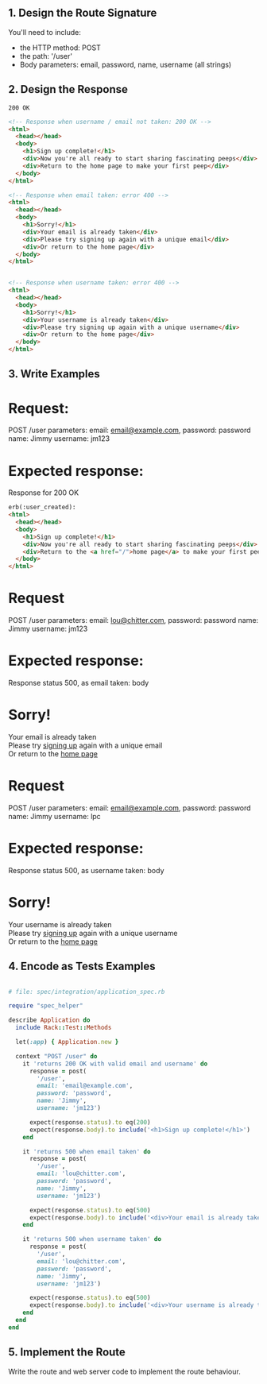 
## 1. Design the Route Signature

You'll need to include:
  * the HTTP method: POST
  * the path: '/user'
  * Body parameters:
    email, password, name, username (all strings)

## 2. Design the Response

`200 OK`

```html
<!-- Response when username / email not taken: 200 OK -->
<html>
  <head></head>
  <body>
    <h1>Sign up complete!</h1>
    <div>Now you're all ready to start sharing fascinating peeps</div>
    <div>Return to the home page to make your first peep</div>
  </body>
</html>

<!-- Response when email taken: error 400 -->
<html>
  <head></head>
  <body>
    <h1>Sorry!</h1>
    <div>Your email is already taken</div>
    <div>Please try signing up again with a unique email</div>
    <div>Or return to the home page</div>
  </body>
</html>


<!-- Response when username taken: error 400 -->
<html>
  <head></head>
  <body>
    <h1>Sorry!</h1>
    <div>Your username is already taken</div>
    <div>Please try signing up again with a unique username</div>
    <div>Or return to the home page</div>
  </body>
</html>

```

## 3. Write Examples

# Request:

POST /user
parameters: 
email: email@example.com,
password: password
name: Jimmy
username: jm123

# Expected response:

Response for 200 OK
```html
erb(:user_created):
<html>
  <head></head>
  <body>
    <h1>Sign up complete!</h1>
    <div>Now you're all ready to start sharing fascinating peeps</div>
    <div>Return to the <a href="/">home page</a> to make your first peep</div>
  </body>
</html>
```

# Request
POST /user
parameters: 
email: lou@chitter.com,
password: password
name: Jimmy
username: jm123


# Expected response:

Response status 500, as email taken:
body
<html>
  <head></head>
  <body>
    <h1>Sorry!</h1>
    <div>Your email is already taken</div>
    <div>Please try <a href="/new_user">signing up</a> again with a unique email</div>
    <div>Or return to the <a href="/">home page</a></div>
  </body>
</html>

# Request
POST /user
parameters: 
email: email@example.com,
password: password
name: Jimmy
username: lpc

# Expected response:

Response status 500, as username taken:
body
<html>
  <head></head>
  <body>
    <h1>Sorry!</h1>
    <div>Your username is already taken</div>
    <div>Please try <a href="/new_user">signing up</a> again with a unique username</div>
    <div>Or return to the <a href="/">home page</a></div>
  </body>
</html>


## 4. Encode as Tests Examples

```ruby

# file: spec/integration/application_spec.rb

require "spec_helper"

describe Application do
  include Rack::Test::Methods

  let(:app) { Application.new }

  context "POST /user" do
    it 'returns 200 OK with valid email and username' do
      response = post(
        '/user',
        email: 'email@example.com',
        password: 'password',
        name: 'Jimmy',
        username: 'jm123')

      expect(response.status).to eq(200)
      expect(response.body).to include('<h1>Sign up complete!</h1>')
    end

    it 'returns 500 when email taken' do
      response = post(
        '/user',
        email: 'lou@chitter.com',
        password: 'password',
        name: 'Jimmy',
        username: 'jm123')

      expect(response.status).to eq(500)
      expect(response.body).to include('<div>Your email is already taken</div>')
    end

    it 'returns 500 when username taken' do
      response = post(
        '/user',
        email: 'lou@chitter.com',
        password: 'password',
        name: 'Jimmy',
        username: 'jm123')

      expect(response.status).to eq(500)
      expect(response.body).to include('<div>Your username is already taken</div>')
    end
  end
end
```

## 5. Implement the Route

Write the route and web server code to implement the route behaviour.